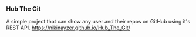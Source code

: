 ### Hub The Git
A simple project that can show any user and their repos on GitHub using it's REST API.
https://nikinayzer.github.io/Hub_The_Git/
